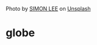 Photo by [SIMON LEE](https://unsplash.com/@simonppt) on [Unsplash](https://unsplash.com/)
  
# globe
